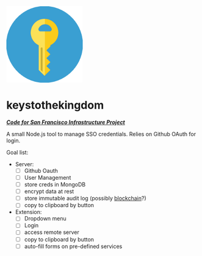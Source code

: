 <img src="/k2k.png" width="200" />

# keystothekingdom

***[Code for San Francisco Infrastructure Project](http://codeforsanfrancisco.org/infrastructure)***

A small Node.js tool to manage SSO credentials. Relies on Github OAuth for login.

Goal list:

- Server:
  - [ ] Github Oauth
  - [ ] User Management
  - [ ] store creds in MongoDB
  - [ ] encrypt data at rest
  - [ ] store immutable audit log (possibly [blockchain](https://github.com/ConsenSys/truffle)?)
  - [ ] copy to clipboard by button
- Extension:
  - [ ] Dropdown menu
  - [ ] Login
  - [ ] access remote server
  - [ ] copy to clipboard by button
  - [ ] auto-fill forms on pre-defined services
